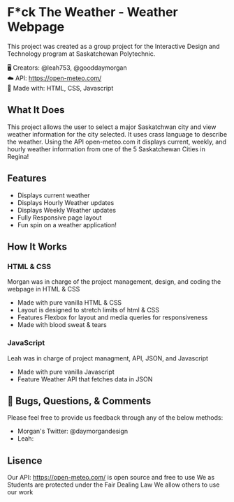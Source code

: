 # F*ck The Weather - Weather Webpage
This project was created as a group project for the Interactive Design and Technology program at Saskatchewan Polytechnic.  
 
🖥️ Creators: @leah753, @gooddaymorgan  
☁️ API: https://open-meteo.com/  
📝 Made with: HTML, CSS, Javascript  

## What It Does
This project allows the user to select a major Saskatchwan city and view weather information for the city selected. It uses crass language to describe the weather. Using the API open-meteo.com it displays current, weekly, and hourly weather information from one of the 5 Saskatchewan Cities in Regina!

## Features

- Displays current weather
- Displays Hourly Weather updates
- Displays Weekly Weather updates
- Fully Responsive page layout
- Fun spin on a weather application!

## How It Works

### HTML & CSS

Morgan was in charge of the project management, design, and coding the webpage in HTML & CSS 

- Made with pure vanilla HTML & CSS
- Layout is designed to stretch limits of html & CSS
- Features Flexbox for layout and media queries for responsiveness
- Made with blood sweat & tears

### JavaScript

Leah was in charge of project managment, API, JSON, and Javascript

- Made with pure vanilla Javascript 
- Feature Weather API that fetches data in JSON 


## 🐞 Bugs, Questions, & Comments
Please feel free to provide us feedback through any of the below methods:

- Morgan's Twitter: @daymorgandesign
- Leah: 

## Lisence

Our API: https://open-meteo.com/  is open source and free to use
We as Students are protected under the Fair Dealing Law
We allow others to use our work
